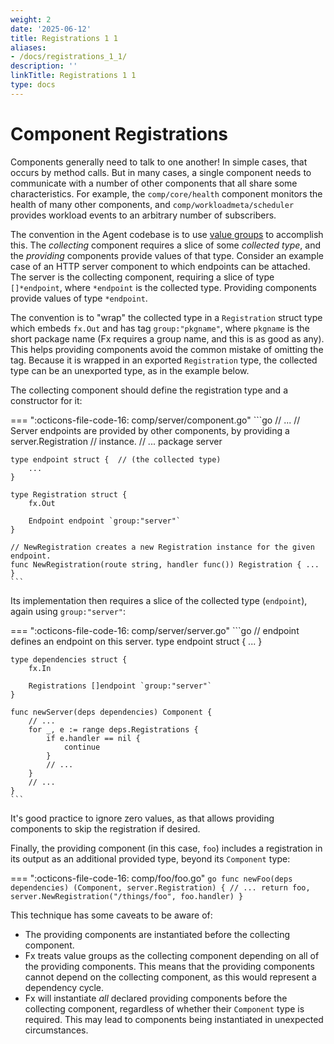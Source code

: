 ```yaml
---
weight: 2
date: '2025-06-12'
title: Registrations 1 1
aliases:
- /docs/registrations_1_1/
description: ''
linkTitle: Registrations 1 1
type: docs
---
```


# Component Registrations

Components generally need to talk to one another! In simple cases, that occurs by method calls. But in many cases, a single component needs to communicate with a number of other components that all share some characteristics. For example, the `comp/core/health` component monitors the health of many other components, and `comp/workloadmeta/scheduler` provides workload events to an arbitrary number of subscribers.

The convention in the Agent codebase is to use [value groups](../../components/fx.md#value-groups) to accomplish this. The _collecting_ component requires a slice of some _collected type_, and the _providing_ components provide values of that type. Consider an example case of an HTTP server component to which endpoints can be attached. The server is the collecting component, requiring a slice of type `[]*endpoint`, where `*endpoint` is the collected type. Providing components provide values of type `*endpoint`.

The convention is to "wrap" the collected type in a `Registration` struct type which embeds `fx.Out` and has tag `group:"pkgname"`, where `pkgname` is the short package name (Fx requires a group name, and this is as good as any). This helps providing components avoid the common mistake of omitting the tag. Because it is wrapped in an exported `Registration` type, the collected type can be an unexported type, as in the example below.

The collecting component should define the registration type and a constructor for it:

=== ":octicons-file-code-16: comp/server/component.go"
    ```go
    // ...
    // Server endpoints are provided by other components, by providing a server.Registration
    // instance.
    // ...
    package server

    type endpoint struct {  // (the collected type)
        ...
    }

    type Registration struct {
        fx.Out

        Endpoint endpoint `group:"server"`
    }

    // NewRegistration creates a new Registration instance for the given endpoint.
    func NewRegistration(route string, handler func()) Registration { ... }
    ```

Its implementation then requires a slice of the collected type (`endpoint`), again using `group:"server"`:

=== ":octicons-file-code-16: comp/server/server.go"
    ```go
    // endpoint defines an endpoint on this server.
    type endpoint struct { ... }

    type dependencies struct {
        fx.In

        Registrations []endpoint `group:"server"`
    }

    func newServer(deps dependencies) Component {
        // ...
        for _, e := range deps.Registrations {
            if e.handler == nil {
                continue
            }
            // ...
        }
        // ...
    }
    ```

It's good practice to ignore zero values, as that allows providing components to skip the registration if desired.

Finally, the providing component (in this case, `foo`) includes a registration in its output as an additional provided type, beyond its `Component` type:

=== ":octicons-file-code-16: comp/foo/foo.go"
    ```go
    func newFoo(deps dependencies) (Component, server.Registration) {
        // ...
        return foo, server.NewRegistration("/things/foo", foo.handler)
    }
    ```

This technique has some caveats to be aware of:

* The providing components are instantiated before the collecting component.
* Fx treats value groups as the collecting component depending on all of the providing components. This means that the providing components cannot depend on the collecting component, as this would represent a dependency cycle.
* Fx will instantiate _all_ declared providing components before the collecting component, regardless of whether their `Component` type is required. This may lead to components being instantiated in unexpected circumstances.

